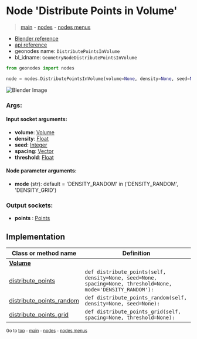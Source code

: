 # Node 'Distribute Points in Volume'

> [main](../structure.md) - [nodes](nodes.md) - [nodes menus](nodes_menus.md)

- [Blender reference](https://docs.blender.org/manual/en/latest/modeling/geometry_nodes/point/distribute_points_in_volume.html)
- [api reference](https://docs.blender.org/api/current/bpy.types.GeometryNodeDistributePointsInVolume.html)
- geonodes name: `DistributePointsInVolume`
- bl_idname: `GeometryNodeDistributePointsInVolume`

```python
from geonodes import nodes

node = nodes.DistributePointsInVolume(volume=None, density=None, seed=None, spacing=None, threshold=None, mode='DENSITY_RANDOM')
```

![Blender Image](https://docs.blender.org/manual/en/latest/_images/node-types_GeometryNodeDistributePointsInVolume.webp)

### Args:

#### Input socket arguments:

- **volume**: [Volume](Volume.md)
- **density**: [Float](Float.md)
- **seed**: [Integer](Integer.md)
- **spacing**: [Vector](Vector.md)
- **threshold**: [Float](Float.md)

#### Node parameter arguments:

- **mode** (str): default = 'DENSITY_RANDOM' in ('DENSITY_RANDOM', 'DENSITY_GRID')

### Output sockets:

- **points** : [Points](Points.md)

## Implementation

| Class or method name | Definition |
|----------------------|------------|
| **[Volume](Volume.md)** |
| [distribute_points](Volume.md#distribute_points) | `def distribute_points(self, density=None, seed=None, spacing=None, threshold=None, mode='DENSITY_RANDOM'):` |
| [distribute_points_random](Volume.md#distribute_points_random) | `def distribute_points_random(self, density=None, seed=None):` |
| [distribute_points_grid](Volume.md#distribute_points_grid) | `def distribute_points_grid(self, spacing=None, threshold=None):` |
<sub>Go to [top](#node-Distribute-Points-in-Volume) - [main](../structure.md) - [nodes](nodes.md) - [nodes menus](nodes_menus.md)</sub>

